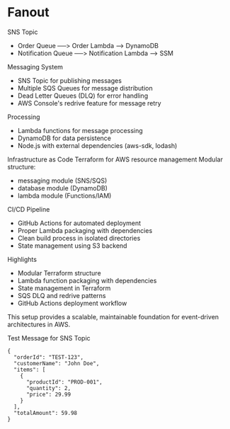 # Fanout

SNS Topic
- Order Queue ──> Order Lambda --> DynamoDB
- Notification Queue ──> Notification Lambda --> SSM


Messaging System
- SNS Topic for publishing messages
- Multiple SQS Queues for message distribution
- Dead Letter Queues (DLQ) for error handling
- AWS Console's redrive feature for message retry

Processing
- Lambda functions for message processing
- DynamoDB for data persistence
- Node.js with external dependencies (aws-sdk, lodash)

Infrastructure as Code
Terraform for AWS resource management
Modular structure:
- messaging module (SNS/SQS)
- database module (DynamoDB)
- lambda module (Functions/IAM)

CI/CD Pipeline
- GitHub Actions for automated deployment
- Proper Lambda packaging with dependencies
- Clean build process in isolated directories
- State management using S3 backend

Highlights
- Modular Terraform structure
- Lambda function packaging with dependencies
- State management in Terraform
- SQS DLQ and redrive patterns
- GitHub Actions deployment workflow

This setup provides a scalable, maintainable foundation for event-driven architectures in AWS.

Test Message for SNS Topic

```
{
  "orderId": "TEST-123",
  "customerName": "John Doe",
  "items": [
    {
      "productId": "PROD-001",
      "quantity": 2,
      "price": 29.99
    }
  ],
  "totalAmount": 59.98
}
```